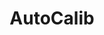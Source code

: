 ---
layout: page
title: AutoCalib 
description: Implementation of Zhang's Camera Calibration Method
img: assets/img/project10/camcalib.jpg
redirect: https://github.com/pradnyas5/Zhang-Camera-Calibration
importance: 10
category: computer vision
---